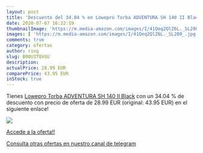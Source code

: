 ```yaml
---
layout: post
title: 'Descuento del 34.04 % en Lowepro Torba ADVENTURA SH 140 II Black'
date: 2020-07-07 16:22:19
thumbnailImage: 'https://m.media-amazon.com/images/I/41Qeq2QlZ6L._SL200_.jpg'
images: [ 'https://m.media-amazon.com/images/I/41Qeq2QlZ6L._SL200_.jpg' ]
comments: true
category: ofertas
author: ring
slug: B00U3TQVGU
description:
actualPrice: 28.99 EUR
comparePrice: 43.95 EUR
inStock: true
---
```


Tienes [Lowepro Torba ADVENTURA SH 140 II Black](https://www.amazon.com/dp/B00U3TQVGU/?tag=redken08-20) con un 34.04 % de descuento con precio de oferta de 28.99 EUR (original: 43.95 EUR) en el siguiente enlace!

[![](https://m.media-amazon.com/images/I/41Qeq2QlZ6L._SL200_.jpg)](https://www.amazon.com/dp/B00U3TQVGU/?tag=redken08-20)

[Accede a la oferta!!](https://www.amazon.com/dp/B00U3TQVGU/?tag=redken08-20)

[Consulta otras ofertas en nuestro canal de telegram](https://t.me/s/ofertas25)
